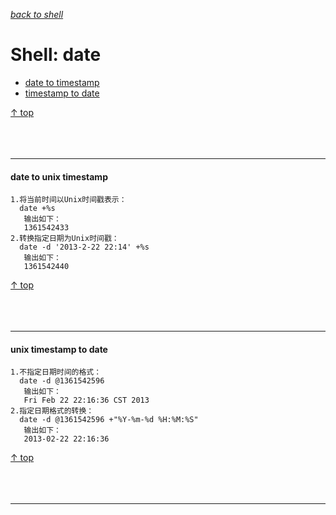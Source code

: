 [*back to shell*](https://github.com/malw2020/learn/tree/master/doc/shell#contents)<br>

# Shell: date

- [date to timestamp](#date-to-unix-timestamp)
- [timestamp to date](#unix-timestamp-to-date)

[↑ top](#shell-date)
<br><br><br><br><hr>


#### date to unix timestamp

```shell
1.将当前时间以Unix时间戳表示：
  date +%s
   输出如下：
   1361542433
2.转换指定日期为Unix时间戳：
  date -d '2013-2-22 22:14' +%s
   输出如下：
   1361542440

```

[↑ top](#shell-date)
<br><br><br><br><hr>


#### unix timestamp to date

```shell
1.不指定日期时间的格式：
  date -d @1361542596
   输出如下：
   Fri Feb 22 22:16:36 CST 2013
2.指定日期格式的转换：
  date -d @1361542596 +"%Y-%m-%d %H:%M:%S"
   输出如下：
   2013-02-22 22:16:36

```

[↑ top](#shell-date)
<br><br><br><br><hr>
